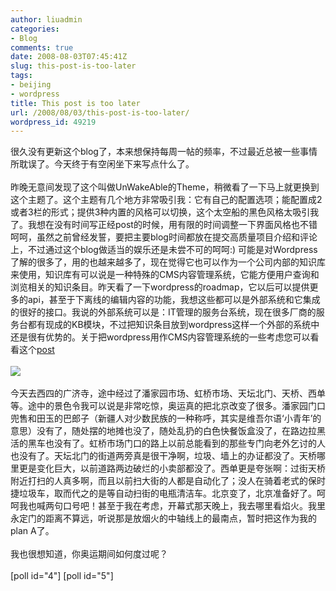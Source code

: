 ```yaml
---
author: liuadmin
categories:
- Blog
comments: true
date: 2008-08-03T07:45:41Z
slug: this-post-is-too-later
tags:
- beijing
- wordpress
title: This post is too later
url: /2008/08/03/this-post-is-too-later/
wordpress_id: 49219
---
```


很久没有更新这个blog了，本来想保持每周一帖的频率，不过最近总被一些事情所耽误了。今天终于有空闲坐下来写点什么了。<br /><br />昨晚无意间发现了这个叫做UnWakeAble的Theme，稍微看了一下马上就更换到这个主题了。这个主题有几个地方非常吸引我：它有自己的配置选项；能配置成2或者3栏的形式；提供3种内置的风格可以切换，这个太空船的黑色风格太吸引我了。我想在没有时间写正经post的时候，用有限的时间调整一下界面风格也不错呵呵，虽然之前曾经发誓，要把主要blog时间都放在提交高质量项目介绍和评论上，不过通过这个blog做适当的娱乐还是未尝不可的呵呵:) 可能是对Wordpress了解的很多了，用的也越来越多了，现在觉得它也可以作为一个公司内部的知识库来使用，知识库有可以说是一种特殊的CMS内容管理系统，它能方便用户查询和浏览相关的知识条目。昨天看了一下wordpress的roadmap，它以后可以提供更多的api，甚至于下离线的编辑内容的功能，我想这些都可以是外部系统和它集成的很好的接口。我说的外部系统可以是：IT管理的服务台系统，现在很多厂商的服务台都有现成的KB模块，不过把知识条目放到wordpress这样一个外部的系统中还是很有优势的。关于把wordpress用作CMS内容管理系统的一些考虑您可以看看这个[post](http://www.devlounge.net/publishing/things-to-consider-when-using-wordpress-as-a-cms)<br /><br />![](http://news.xinhuanet.com/newscenter/2008-07/28/xin_1520705281548281136162.jpg)<br /><br />今天去西四的广济寺，途中经过了潘家园市场、虹桥市场、天坛北门、天桥、西单等。途中的景色令我可以说是非常吃惊，奥运真的把北京改变了很多。潘家园门口兜售和田玉的巴郎子（新疆人对少数民族的一种称呼，其实是维吾尔语‘小青年’的意思）没有了，随处摆的地摊也没了，随处乱扔的白色快餐饭盒没了，在路边拉黑活的黑车也没有了。虹桥市场门口的路上以前总能看到的那些专门向老外乞讨的人也没有了。天坛北门的街道两旁真是很干净啊，垃圾、墙上的办证都没了。天桥哪里更是变化巨大，以前道路两边破烂的小卖部都没了。西单更是夸张啊：过街天桥附近打扫的人真多啊，而且以前扫大街的人都是自动化了；没人在骑着老式的保时捷垃圾车，取而代之的是等自动扫街的电瓶清洁车。北京变了，北京准备好了。呵呵我也喊两句口号吧！甚至于我在考虑，开幕式那天晚上，我去哪里看焰火。我里永定门的距离不算远，听说那是放烟火的中轴线上的最南点，暂时把这作为我的plan A了。<br /><br />我也很想知道，你奥运期间如何度过呢？<br /><br />[poll id="4"] [poll id="5"]
